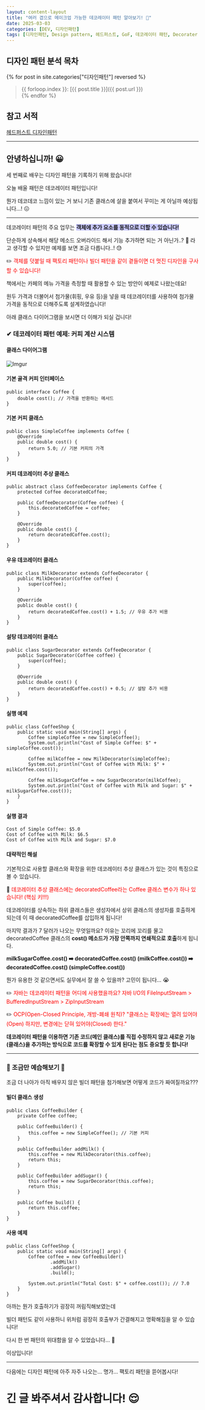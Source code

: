 ```yaml
---
layout: content-layout
title: "여러 겹으로 메이크업 가능한 데코레이터 패턴 알아보기! 💄"
date: 2025-03-03
categories: [DEV, 디자인패턴]
tags: [디자인패턴, Design pattern, 헤드퍼스트, GoF, 데코레이터 패턴, Decorater Pattern]
---
```


## 디자인 패턴 분석 목차

{% for post in site.categories["디자인패턴"] reversed %}
> {{ forloop.index }}: [{{ post.title }}]({{ post.url }})    
{% endfor %}

## 참고 서적

[헤드퍼스트 디자인패턴](https://product.kyobobook.co.kr/detail/S000001810483)

---

## 안녕하십니까! 😀

세 번째로 배우는 디자인 패턴을 기록하기 위해 왔습니다!

오늘 배울 패턴은 데코레이터 패턴입니다!

뭔가 데코데코 느낌이 있는 거 보니 기존 클래스에 살을 붙여서 꾸미는 게 아닐까 예상됩니다...! 😖

---

데코레이터 패턴의 주요 업무는 <span style="background-color:rgb(200, 200, 255);">**객체에 추가 요소를 동적으로 더할 수 있습니다!**</span>

단순하게 상속해서 해당 메소드 오버라이드 해서 기능 추가하면 되는 거 아닌가..? 🧐 라고 생각할 수 있지만 예제를 보면 조금 다릅니다..! 😓

✏️ <span style="color: red;">객체를 덧붙일 때 팩토리 패턴이나 빌더 패턴을 같이 곁들이면 더 멋진 디자인을 구사할 수 있습니다!</span>

책에서는 카페의 메뉴 가격을 측정할 때 활용할 수 있는 방안이 예제로 나왔는데요!

원두 가격과 더불어서 첨가물(휘핑, 우유 등)을 넣을 때 데코레이터를 사용하여 첨가물 가격을 동적으로 더해주도록 설계하였습니다!

아래 클래스 다이어그램을 보시면 더 이해가 되실 겁니다!

### ✔ 데코레이터 패턴 예제: 커피 계산 시스템

#### 클래스 다이어그램

![Imgur](https://i.imgur.com/Sp6h76k.png)

#### 기본 골격 커피 인터페이스

```
public interface Coffee {
    double cost(); // 가격을 반환하는 메서드
}
```

#### 기본 커피 클래스

```
public class SimpleCoffee implements Coffee {
    @Override
    public double cost() {
        return 5.0; // 기본 커피의 가격
    }
}
```

#### 커피 데코레이터 추상 클래스

```
public abstract class CoffeeDecorator implements Coffee {
    protected Coffee decoratedCoffee;

    public CoffeeDecorator(Coffee coffee) {
        this.decoratedCoffee = coffee;
    }

    @Override
    public double cost() {
        return decoratedCoffee.cost();
    }
}
```

#### 우유 데코레이터 클래스

```
public class MilkDecorator extends CoffeeDecorator {
    public MilkDecorator(Coffee coffee) {
        super(coffee);
    }

    @Override
    public double cost() {
        return decoratedCoffee.cost() + 1.5; // 우유 추가 비용
    }
}
```

#### 설탕 데코레이터 클래스

```
public class SugarDecorator extends CoffeeDecorator {
    public SugarDecorator(Coffee coffee) {
        super(coffee);
    }

    @Override
    public double cost() {
        return decoratedCoffee.cost() + 0.5; // 설탕 추가 비용
    }
}
```

#### 실행 예제

```
public class CoffeeShop {
    public static void main(String[] args) {
        Coffee simpleCoffee = new SimpleCoffee();
        System.out.println("Cost of Simple Coffee: $" + simpleCoffee.cost());

        Coffee milkCoffee = new MilkDecorator(simpleCoffee);
        System.out.println("Cost of Coffee with Milk: $" + milkCoffee.cost());

        Coffee milkSugarCoffee = new SugarDecorator(milkCoffee);
        System.out.println("Cost of Coffee with Milk and Sugar: $" + milkSugarCoffee.cost());
    }
}
```

#### 실행 결과

```
Cost of Simple Coffee: $5.0
Cost of Coffee with Milk: $6.5
Cost of Coffee with Milk and Sugar: $7.0
```

#### 대략적인 해설

기본적으로 사용할 클래스와 확장을 위한 데코레이터 추상 클래스가 있는 것이 특징으로 볼 수 있습니다.

🔎 <span style="color: red;">데코레이터 추상 클래스에는 decoratedCoffee라는 Coffee 클래스 변수가 하나 있습니다! (핵심 키!!!)</span>

데코레이터를 상속하는 하위 클래스들은 생성자에서 상위 클래스의 생성자를 호출하게 되는데 이 때 decoratedCoffee를 삽입하게 됩니다!

마지막 결과가 7 달러가 나오는 무엇일까요? 이유는 꼬리에 꼬리를 물고 decoratedCoffee 클래스의 **cost() 메소드가 가장 안쪽까지 연쇄적으로 호출**하게 됩니다.

**milkSugarCoffee.cost() ➡️ decoratedCoffee.cost() (milkCoffee.cost()) ➡️ decoratedCoffee.cost() (simpleCoffee.cost())**

뭔가 유용한 것 같으면서도 실무에서 잘 쓸 수 있을까? 고민이 됩니다... 😭

✏️ <span style="color: red;">자바는 데코레이터 패턴을 어디에 사용했을까요? 자바 I/O의 FileInputStream > BufferedInputStream > ZipInputStream</span>

✏️ <span style="color: red;">OCP(Open-Closed Principle, 개방-폐쇄 원칙)? "클래스는 확장에는 열려 있어야(Open) 하지만, 변경에는 닫혀 있어야(Closed) 한다."</span>

**데코레이터 패턴을 이용하면 기존 코드(메인 클래스)를 직접 수정하지 않고 새로운 기능(클래스)을 추가하는 방식으로 코드를 확장할 수 있게 된다는 점도 중요할 듯 합니다!**

---

### 🧲 조금만 예습해보기 🧲

조금 더 나아가 아직 배우지 않은 빌더 패턴을 첨가해보면 어떻게 코드가 짜여질까요???

#### 빌더 클래스 생성

```
public class CoffeeBuilder {
    private Coffee coffee;

    public CoffeeBuilder() {
        this.coffee = new SimpleCoffee(); // 기본 커피
    }

    public CoffeeBuilder addMilk() {
        this.coffee = new MilkDecorator(this.coffee);
        return this;
    }

    public CoffeeBuilder addSugar() {
        this.coffee = new SugarDecorator(this.coffee);
        return this;
    }

    public Coffee build() {
        return this.coffee;
    }
}
```

#### 사용 예제

```
public class CoffeeShop {
    public static void main(String[] args) {
        Coffee coffee = new CoffeeBuilder()
                .addMilk()
                .addSugar()
                .build();

        System.out.println("Total Cost: $" + coffee.cost()); // 7.0
    }
}
```

아까는 뭔가 호출하기가 굉장히 꺼림직해보였는데 

빌더 패턴도 같이 사용하니 위처럼 굉장히 호출부가 간결해지고 명확해짐을 알 수 있습니다!

다시 한 번 패턴의 위대함을 알 수 있었습니다... 🤔

이상입니다!

---

다음에는 디자인 패턴에 아주 자주 나오는... 명가... 팩토리 패턴을 뜯어봅시다!

# 긴 글 봐주셔서 감사합니다! 😌